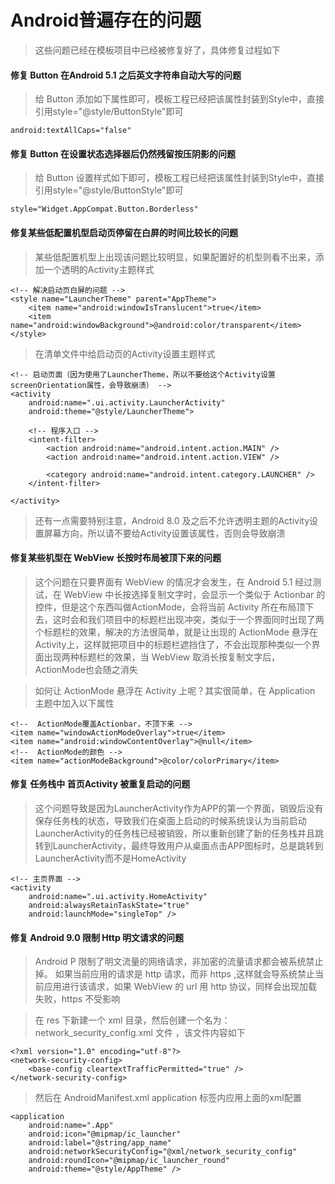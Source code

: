 # Android普遍存在的问题

> 这些问题已经在模板项目中已经被修复好了，具体修复过程如下

#### 修复 Button 在Android 5.1 之后英文字符串自动大写的问题

> 给 Button 添加如下属性即可，模板工程已经把该属性封装到Style中，直接引用style="@style/ButtonStyle"即可

	android:textAllCaps="false"

#### 修复 Button 在设置状态选择器后仍然残留按压阴影的问题

> 给 Button 设置样式如下即可，模板工程已经把该属性封装到Style中，直接引用style="@style/ButtonStyle"即可

	style="Widget.AppCompat.Button.Borderless"

#### 修复某些低配置机型启动页停留在白屏的时间比较长的问题

> 某些低配置机型上出现该问题比较明显，如果配置好的机型则看不出来，添加一个透明的Activity主题样式

    <!-- 解决启动页白屏的问题 -->
    <style name="LauncherTheme" parent="AppTheme">
        <item name="android:windowIsTranslucent">true</item>
        <item name="android:windowBackground">@android:color/transparent</item>
    </style>

> 在清单文件中给启动页的Activity设置主题样式

    <!-- 启动页面（因为使用了LauncherTheme，所以不要给这个Activity设置screenOrientation属性，会导致崩溃） -->
    <activity
        android:name=".ui.activity.LauncherActivity"
        android:theme="@style/LauncherTheme">

        <!-- 程序入口 -->
        <intent-filter>
            <action android:name="android.intent.action.MAIN" />
            <action android:name="android.intent.action.VIEW" />

            <category android:name="android.intent.category.LAUNCHER" />
        </intent-filter>

    </activity>

> 还有一点需要特别注意，Android 8.0 及之后不允许透明主题的Activity设置屏幕方向，所以请不要给Activity设置该属性，否则会导致崩溃 

#### 修复某些机型在 WebView 长按时布局被顶下来的问题

> 这个问题在只要界面有 WebView 的情况才会发生，在 Android 5.1 经过测试，在 WebView 中长按选择复制文字时，会显示一个类似于 Actionbar 的控件，但是这个东西叫做ActionMode，会将当前 Activity 所在布局顶下去，这时会和我们项目中的标题栏出现冲突，类似于一个界面同时出现了两个标题栏的效果，解决的方法很简单，就是让出现的 ActionMode 悬浮在 Activity上，这样就把项目中的标题栏遮挡住了，不会出现那种类似一个界面出现两种标题栏的效果，当 WebView 取消长按复制文字后，ActionMode也会随之消失

> 如何让 ActionMode 悬浮在 Activity 上呢？其实很简单，在 Application 主题中加入以下属性

    <!--  ActionMode覆盖Actionbar，不顶下来 -->
    <item name="windowActionModeOverlay">true</item>
    <item name="android:windowContentOverlay">@null</item>
    <!--  ActionMode的颜色 -->
    <item name="actionModeBackground">@color/colorPrimary</item>

#### 修复 任务栈中 首页Activity 被重复启动的问题

> 这个问题导致是因为LauncherActivity作为APP的第一个界面，销毁后没有保存任务栈的状态，导致我们在桌面上启动的时候系统误认为当前启动LauncherActivity的任务栈已经被销毁，所以重新创建了新的任务栈并且跳转到LauncherActivity，最终导致用户从桌面点击APP图标时，总是跳转到LauncherActivity而不是HomeActivity

    <!-- 主页界面 -->
    <activity
        android:name=".ui.activity.HomeActivity"
        android:alwaysRetainTaskState="true"
        android:launchMode="singleTop" />

#### 修复 Android 9.0 限制 Http 明文请求的问题

> Android P 限制了明文流量的网络请求，非加密的流量请求都会被系统禁止掉。
如果当前应用的请求是 http 请求，而非 https ,这样就会导系统禁止当前应用进行该请求，如果 WebView 的 url 用 http 协议，同样会出现加载失败，https 不受影响

> 在 res 下新建一个 xml 目录，然后创建一个名为：network_security_config.xml 文件 ，该文件内容如下

	<?xml version="1.0" encoding="utf-8"?>
	<network-security-config>
	    <base-config cleartextTrafficPermitted="true" />
	</network-security-config>

> 然后在 AndroidManifest.xml application 标签内应用上面的xml配置

	<application
	    android:name=".App"
	    android:icon="@mipmap/ic_launcher"
	    android:label="@string/app_name"
	    android:networkSecurityConfig="@xml/network_security_config"
	    android:roundIcon="@mipmap/ic_launcher_round"
	    android:theme="@style/AppTheme" />


